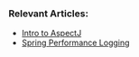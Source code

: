 ### Relevant Articles:
- [Intro to AspectJ](http://www.baeldung.com/aspectj)
- [Spring Performance Logging](http://www.baeldung.com/spring-performance-logging)

